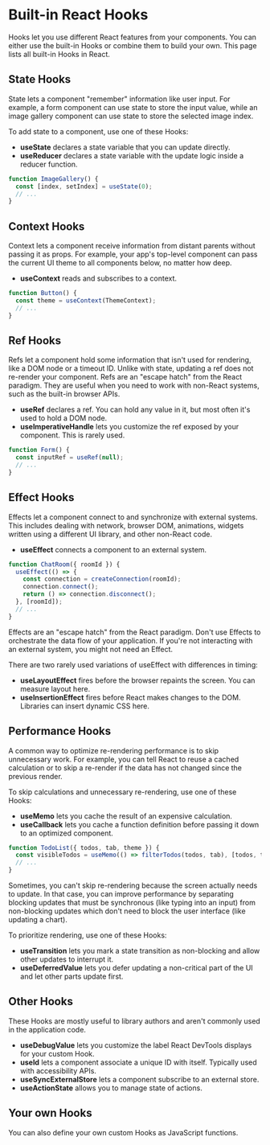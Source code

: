 # Built-in React Hooks

Hooks let you use different React features from your components. You can either use the built-in Hooks or combine them to build your own. This page lists all built-in Hooks in React.

## State Hooks 

State lets a component "remember" information like user input. For example, a form component can use state to store the input value, while an image gallery component can use state to store the selected image index.

To add state to a component, use one of these Hooks:

- **useState** declares a state variable that you can update directly.
- **useReducer** declares a state variable with the update logic inside a reducer function.

```javascript
function ImageGallery() {
  const [index, setIndex] = useState(0);
  // ...
}
```

## Context Hooks 

Context lets a component receive information from distant parents without passing it as props. For example, your app's top-level component can pass the current UI theme to all components below, no matter how deep.

- **useContext** reads and subscribes to a context.

```javascript
function Button() {
  const theme = useContext(ThemeContext);
  // ...
}
```

## Ref Hooks 

Refs let a component hold some information that isn't used for rendering, like a DOM node or a timeout ID. Unlike with state, updating a ref does not re-render your component. Refs are an "escape hatch" from the React paradigm. They are useful when you need to work with non-React systems, such as the built-in browser APIs.

- **useRef** declares a ref. You can hold any value in it, but most often it's used to hold a DOM node.
- **useImperativeHandle** lets you customize the ref exposed by your component. This is rarely used.

```javascript
function Form() {
  const inputRef = useRef(null);
  // ...
}
```

## Effect Hooks 

Effects let a component connect to and synchronize with external systems. This includes dealing with network, browser DOM, animations, widgets written using a different UI library, and other non-React code.

- **useEffect** connects a component to an external system.

```javascript
function ChatRoom({ roomId }) {
  useEffect(() => {
    const connection = createConnection(roomId);
    connection.connect();
    return () => connection.disconnect();
  }, [roomId]);
  // ...
}
```

Effects are an "escape hatch" from the React paradigm. Don't use Effects to orchestrate the data flow of your application. If you're not interacting with an external system, you might not need an Effect.

There are two rarely used variations of useEffect with differences in timing:

- **useLayoutEffect** fires before the browser repaints the screen. You can measure layout here.
- **useInsertionEffect** fires before React makes changes to the DOM. Libraries can insert dynamic CSS here.

## Performance Hooks 

A common way to optimize re-rendering performance is to skip unnecessary work. For example, you can tell React to reuse a cached calculation or to skip a re-render if the data has not changed since the previous render.

To skip calculations and unnecessary re-rendering, use one of these Hooks:

- **useMemo** lets you cache the result of an expensive calculation.
- **useCallback** lets you cache a function definition before passing it down to an optimized component.

```javascript
function TodoList({ todos, tab, theme }) {
  const visibleTodos = useMemo(() => filterTodos(todos, tab), [todos, tab]);
  // ...
}
```

Sometimes, you can't skip re-rendering because the screen actually needs to update. In that case, you can improve performance by separating blocking updates that must be synchronous (like typing into an input) from non-blocking updates which don't need to block the user interface (like updating a chart).

To prioritize rendering, use one of these Hooks:

- **useTransition** lets you mark a state transition as non-blocking and allow other updates to interrupt it.
- **useDeferredValue** lets you defer updating a non-critical part of the UI and let other parts update first.

## Other Hooks 

These Hooks are mostly useful to library authors and aren't commonly used in the application code.

- **useDebugValue** lets you customize the label React DevTools displays for your custom Hook.
- **useId** lets a component associate a unique ID with itself. Typically used with accessibility APIs.
- **useSyncExternalStore** lets a component subscribe to an external store.
- **useActionState** allows you to manage state of actions.

## Your own Hooks 

You can also define your own custom Hooks as JavaScript functions.

